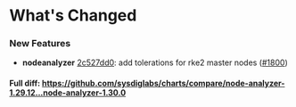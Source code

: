 # What's Changed

### New Features
- **nodeanalyzer** [2c527dd0](https://github.com/sysdiglabs/charts/commit/2c527dd0121e4f13994824effa6a897189a56685): add tolerations for rke2 master nodes ([#1800](https://github.com/sysdiglabs/charts/issues/1800))
#### Full diff: https://github.com/sysdiglabs/charts/compare/node-analyzer-1.29.12...node-analyzer-1.30.0
